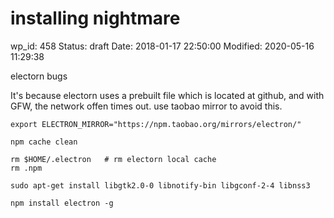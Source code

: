 # installing nightmare


wp_id: 458
Status: draft
Date: 2018-01-17 22:50:00
Modified: 2020-05-16 11:29:38


electorn bugs

It's because electorn uses a prebuilt file which is located at github, and with GFW, the network offen times out. use taobao mirror to avoid this.

```
export ELECTRON_MIRROR="https://npm.taobao.org/mirrors/electron/"

npm cache clean

rm $HOME/.electron   # rm electorn local cache
rm .npm

sudo apt-get install libgtk2.0-0 libnotify-bin libgconf-2-4 libnss3

npm install electron -g
```